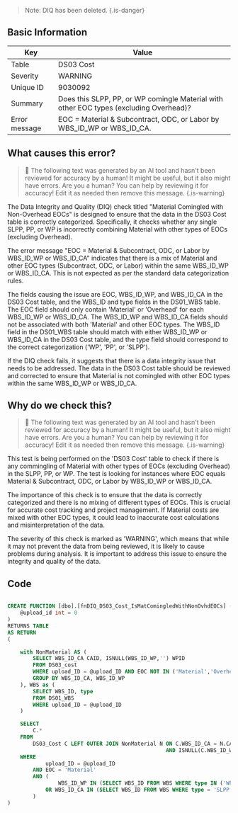 > Note: DIQ has been deleted.
> {.is-danger}

## Basic Information

| Key           | Value                                                                                  |
| ------------- | -------------------------------------------------------------------------------------- |
| Table         | DS03 Cost                                                                              |
| Severity      | WARNING                                                                                |
| Unique ID     | 9030092                                                                                |
| Summary       | Does this SLPP, PP, or WP comingle Material with other EOC types (excluding Overhead)? |
| Error message | EOC = Material & Subcontract, ODC, or Labor by WBS_ID_WP or WBS_ID_CA.                 |

## What causes this error?

> :robot: The following text was generated by an AI tool and hasn't been reviewed for accuracy by a human! It might be useful, but it also might have errors. Are you a human? You can help by reviewing it for accuracy! Edit it as needed then remove this message.
> {.is-warning}

The Data Integrity and Quality (DIQ) check titled "Material Comingled with Non-Overhead EOCs" is designed to ensure that the data in the DS03 Cost table is correctly categorized. Specifically, it checks whether any single SLPP, PP, or WP is incorrectly combining Material with other types of EOCs (excluding Overhead).

The error message "EOC = Material & Subcontract, ODC, or Labor by WBS_ID_WP or WBS_ID_CA" indicates that there is a mix of Material and other EOC types (Subcontract, ODC, or Labor) within the same WBS_ID_WP or WBS_ID_CA. This is not expected as per the standard data categorization rules.

The fields causing the issue are EOC, WBS_ID_WP, and WBS_ID_CA in the DS03 Cost table, and the WBS_ID and type fields in the DS01_WBS table. The EOC field should only contain 'Material' or 'Overhead' for each WBS_ID_WP or WBS_ID_CA. The WBS_ID_WP and WBS_ID_CA fields should not be associated with both 'Material' and other EOC types. The WBS_ID field in the DS01_WBS table should match with either WBS_ID_WP or WBS_ID_CA in the DS03 Cost table, and the type field should correspond to the correct categorization ('WP', 'PP', or 'SLPP').

If the DIQ check fails, it suggests that there is a data integrity issue that needs to be addressed. The data in the DS03 Cost table should be reviewed and corrected to ensure that Material is not comingled with other EOC types within the same WBS_ID_WP or WBS_ID_CA.

## Why do we check this?

> :robot: The following text was generated by an AI tool and hasn't been reviewed for accuracy by a human! It might be useful, but it also might have errors. Are you a human? You can help by reviewing it for accuracy! Edit it as needed then remove this message.
> {.is-warning}

This test is being performed on the 'DS03 Cost' table to check if there is any commingling of Material with other types of EOCs (excluding Overhead) in the SLPP, PP, or WP. The test is looking for instances where EOC equals Material & Subcontract, ODC, or Labor by WBS_ID_WP or WBS_ID_CA.

The importance of this check is to ensure that the data is correctly categorized and there is no mixing of different types of EOCs. This is crucial for accurate cost tracking and project management. If Material costs are mixed with other EOC types, it could lead to inaccurate cost calculations and misinterpretation of the data.

The severity of this check is marked as 'WARNING', which means that while it may not prevent the data from being reviewed, it is likely to cause problems during analysis. It is important to address this issue to ensure the integrity and quality of the data.

## Code

```sql

CREATE FUNCTION [dbo].[fnDIQ_DS03_Cost_IsMatComingledWithNonOvhdEOCs] (
	@upload_id int = 0
)
RETURNS TABLE
AS RETURN
(

	with NonMaterial AS (
		SELECT WBS_ID_CA CAID, ISNULL(WBS_ID_WP,'') WPID
		FROM DS03_cost
		WHERE upload_ID = @upload_ID AND EOC NOT IN ('Material','Overhead')
		GROUP BY WBS_ID_CA, WBS_ID_WP
	), WBS as (
		SELECT WBS_ID, type
		FROM DS01_WBS
		WHERE upload_ID = @upload_ID
	)

	SELECT
		C.*
	FROM
		DS03_Cost C LEFT OUTER JOIN NonMaterial N ON C.WBS_ID_CA = N.CAID
												  AND ISNULL(C.WBS_ID_WP,'') = N.WPID
	WHERE
			upload_ID = @upload_ID
		AND EOC = 'Material'
		AND (
				WBS_ID_WP IN (SELECT WBS_ID FROM WBS WHERE type IN ('WP','PP'))
			OR WBS_ID_CA IN (SELECT WBS_ID FROM WBS WHERE type = 'SLPP')
		)
)
```
